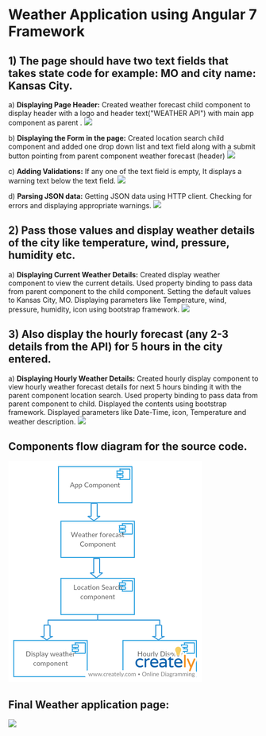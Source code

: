 # Weather Application using Angular 7 Framework



## 1) The page should have two text fields that takes state code for example: MO and city name: Kansas City.
a) **Displaying Page Header:** Created weather forecast child component to display header with a logo and header text("WEATHER API") with main app component as parent .
![](https://github.com/pradeepika1997/Weather-Application/raw/master/Screenshots/Page%20headder.png)

b) **Displaying the Form in the page:** Created location search child component and added one drop down list and text field along with a submit button pointing from parent component weather forecast (header)
![](https://github.com/pradeepika1997/Weather-Application/raw/master/Screenshots/Location%20search.png)

c) **Adding Validations:** If any one of the text field is empty, It displays a warning text below the text field.
![](https://github.com/pradeepika1997/Weather-Application/raw/master/Screenshots/Location%20Search%20Validation-1.png)

d) **Parsing JSON data:** Getting JSON data using HTTP client. Checking for errors and displaying appropriate warnings. 
![](https://github.com/pradeepika1997/Weather-Application/raw/master/Screenshots/Location%20Search%20Validation-2.png)

## 2) Pass those values and display weather details of the city like temperature, wind, pressure, humidity etc.
a) **Displaying Current Weather Details:** Created display weather component to view the current details.
Used property binding to pass data from parent component to the child component.
Setting the default values to Kansas City, MO.
Displaying parameters like Temperature, wind, pressure, humidity, icon using bootstrap framework.
![](https://github.com/pradeepika1997/Weather-Application/raw/master/Screenshots/Current%20Weather%20Forecast.png)

## 3) Also display the hourly forecast (any 2-3 details from the API) for 5 hours in the city entered.
a) **Displaying Hourly Weather Details:** Created hourly display component to view hourly weather forecast details for next 5 hours binding it with the parent component location search.
Used property binding to pass data from parent component to child.
Displayed the contents using bootstrap framework.
Displayed parameters like Date-Time, icon, Temperature and weather description.
![](https://github.com/pradeepika1997/Weather-Application/raw/master/Screenshots/Hourly%20Weather%20Forecast.png)

## Components flow diagram for the source code.
![](https://github.com/sindhusha-t/Weather-Application/raw/master/Screenshots/Document%201.png)

## Final Weather application page:
![](https://github.com/pradeepika1997/Weather-Application/raw/master/Screenshots/Hourly%20Weather%20Forecast.png)
